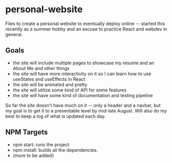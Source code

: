 # personal-website
Files to create a personal website to eventually deploy online -- started this recently as a summer hobby and an excuse to practice React and webdev in general.

## Goals
- the site will include multiple pages to showcase my resume and an About Me and other things
- the site will have more interactivity on it so I can learn how to use useStates and useEffects in React
- the site will be animated and pretty
- the site will utilize some kind of API for some features
- the site will have some kind of documentation and testing pipeline

So far the site doesn't have much on it -- only a header and a navbar, but my goal is to get it to a presentable level by mid-late August. Will also do my best to keep a log of what is updated each day.

## NPM Targets
- npm start: runs the project
- npm install: builds all the dependencies.
- (more to be added)
